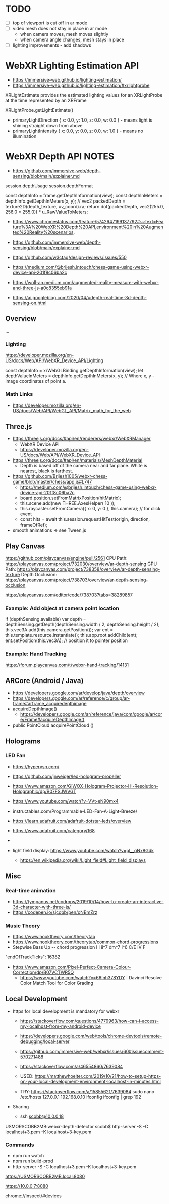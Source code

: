 # TODO

- [ ] top of viewport is cut off in ar mode
- [ ] video mesh does not stay in place in ar mode 
  - when camera moves, mesh moves slightly
  - when camera angle changes, mesh stays in place
- [ ] lighting improvements - add shadows

# WebXR Lighting Estimation API

- https://immersive-web.github.io/lighting-estimation/
- https://immersive-web.github.io/lighting-estimation/#xrlightprobe

XRLightEstimate provides the estimated lighting values for an XRLightProbe at the time represented by an XRFrame

XRLightProbe.getLightEstimate()
- primaryLightDirection
  { x: 0.0, y: 1.0, z: 0.0, w: 0.0 } - means light is shining straight down from above
- primaryLightIntensity
  { x: 0.0, y: 0.0, z: 0.0, w: 1.0 } - means no illumination


# WebXR Depth API NOTES 

- https://github.com/immersive-web/depth-sensing/blob/main/explainer.md

session.depthUsage
session.depthFormat

const depthInfo = frame.getDepthInformation(view);
const depthInMeters = depthInfo.getDepthInMeters(x, y);
//
vec2 packedDepth = texture2D(depth_texture, uv_coord).ra;
return dot(packedDepth, vec2(255.0, 256.0 * 255.0)) * u_RawValueToMeters;

- https://www.chromestatus.com/feature/5742647199137792#:~:text=Feature%3A%20WebXR%20Depth%20API,environment%20in%20Augmented%20Reality%20scenarios.
- https://github.com/immersive-web/depth-sensing/blob/main/explainer.md
- https://github.com/w3ctag/design-reviews/issues/550
- https://medium.com/@brijesh.intouch/chess-game-using-webxr-device-api-201f8c06ba2c
- https://woll-an.medium.com/augmented-reality-measure-with-webxr-and-three-js-a0c8355eb91a

- https://ai.googleblog.com/2020/04/udepth-real-time-3d-depth-sensing-on.html

## Overview
...

### Lighting
https://developer.mozilla.org/en-US/docs/Web/API/WebXR_Device_API/Lighting

const depthInfo = xrWebGLBinding.getDepthInformation(view);
let depthValueInMeters = depthInfo.getDepthInMeters(x, y);
  // Where x, y - image coordinates of point a.

### Math Links

- https://developer.mozilla.org/en-US/docs/Web/API/WebGL_API/Matrix_math_for_the_web

## Three.js

- https://threejs.org/docs/#api/en/renderers/webxr/WebXRManager
  - WebXR Device API
  - https://developer.mozilla.org/en-US/docs/Web/API/WebXR_Device_API
- https://threejs.org/docs/#api/en/materials/MeshDepthMaterial
  - Depth is based off of the camera near and far plane. White is nearest, black is farthest.
- https://github.com/Brijesh1005/webxr-chess-game/blob/master/chess/app.js#L747
  - https://medium.com/@brijesh.intouch/chess-game-using-webxr-device-api-201f8c06ba2c
  - board.position.setFromMatrixPosition(hitMatrix);
  - this.scene.add(new THREE.AxesHelper( 10 ));
  - this.raycaster.setFromCamera({ x: 0, y: 0 }, this.camera); // for click event
  - const hits = await this.session.requestHitTest(origin, direction, frameOfRef);
- smooth animations -> see Tween.js


## Play Canvas

https://github.com/playcanvas/engine/pull/2561
CPU Path: https://playcanvas.com/project/732030/overview/ar-depth-sensing
GPU Path: https://playcanvas.com/project/738358/overview/ar-depth-sensing-texture
Depth Occlusion: https://playcanvas.com/project/738703/overview/ar-depth-sensing-occlusion

https://playcanvas.com/editor/code/738703?tabs=38289857

### Example: Add object at camera point location
if (depthSensing.available)
    var depth = depthSensing.getDepth(depthSensing.width / 2, depthSensing.height / 2);
    this.vec3A.add(this.camera.getPosition());
    var ent = this.template.resource.instantiate();
    this.app.root.addChild(ent);     
    ent.setPosition(this.vec3A); // position it to pointer position

### Example: Hand Tracking
https://forum.playcanvas.com/t/webxr-hand-tracking/14131

## ARCore (Android / Java)

- https://developers.google.com/ar/develop/java/depth/overview
- https://developers.google.com/ar/reference/c/group/ar-frame#arframe_acquiredepthimage
- acquireDepthImage()
  - https://developers.google.com/ar/reference/java/com/google/ar/core/Frame#acquireDepthImage()
- public PointCloud acquirePointCloud ()

## Holograms

### LED Fan

- https://hypervsn.com/
- https://github.com/jnweiger/led-hologram-propeller
- https://www.amazon.com/GIWOX-Hologram-Projector-Hi-Resolution-Holographic/dp/B07FSJWVGT
- https://www.youtube.com/watch?v=VVt-eN90mx4
- instructables.com/Programmable-LED-Fan-A-Light-Breeze/

- https://learn.adafruit.com/adafruit-dotstar-leds/overview
- https://www.adafruit.com/category/168 
- 

- light field display: https://www.youtube.com/watch?v=pI__qNx8Gdk
  - https://en.wikipedia.org/wiki/Light_field#Light_field_displays

## Misc

### Real-time animation

- https://tympanus.net/codrops/2019/10/14/how-to-create-an-interactive-3d-character-with-three-js/
- https://codepen.io/sjcobb/pen/oNBmZrz

### Music Theory

- https://www.hooktheory.com/theorytab
- https://www.hooktheory.com/theorytab/common-chord-progressions
- Stepwise Bass Up -- chord progression
I      I
ii^7   dm^7
I^6    C/E
IV     F

"endOfTrackTicks": 16382

- https://www.amazon.com/Pixel-Perfect-Camera-Colour-Correction/dp/B07VCTWR5Q
    - https://www.youtube.com/watch?v=66Inh378YDY | Davinci Resolve Color Match Tool for Color Grading

## Local Development

- https for local development is mandatory for webxr
    - https://stackoverflow.com/questions/4779963/how-can-i-access-my-localhost-from-my-android-device
    - https://developers.google.com/web/tools/chrome-devtools/remote-debugging/local-server
    - https://github.com/immersive-web/webxr/issues/60#issuecomment-570271488
    - https://stackoverflow.com/a/46554860/7639084

    - USED: https://matthewhoelter.com/2019/10/21/how-to-setup-https-on-your-local-development-environment-localhost-in-minutes.html

    - TRY: https://stackoverflow.com/a/15855621/7639084
    sudo nano /etc/hosts
    127.0.0.1 192.168.0.10
    ifconfig
    ifconfig | grep 192

- Sharing
  - ssh scobb@10.0.0.18
  
USMORSCOBB2MB:webxr-depth-detector scobb$ http-server -S -C localhost+3.pem -K localhost+3-key.pem

### Commands

- npm run watch
- npm run build-prod
- http-server -S -C localhost+3.pem -K localhost+3-key.pem

https://USMORSCOBB2MB.local:8080

https://10.0.0.7:8080

chrome://inspect/#devices
